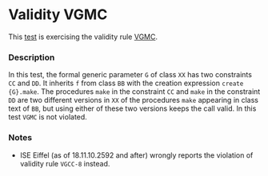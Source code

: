 # Validity VGMC

This [test](.) is exercising the validity rule [VGMC](../Readme.md).

### Description

In this test, the formal generic parameter `G` of class `XX` has two constraints `CC` and `DD`. It inherits `f` from class `BB` with the creation expression `create {G}.make`. The procedures `make` in the constraint `CC` and `make` in the constraint `DD` are two different versions in `XX` of the procedures `make` appearing in class text of `BB`, but using either of these two versions keeps the call valid. In this test `VGMC` is not violated.

### Notes

* ISE Eiffel (as of 18.11.10.2592 and after) wrongly reports the violation of validity rule `VGCC-8` instead.

